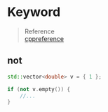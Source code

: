# Keyword

> Reference  
> [cppreference](https://en.cppreference.com/w/cpp/keyword)


## not

``` cpp
std::vector<double> v = { 1 };

if (not v.empty()) {
    //...
}
```
